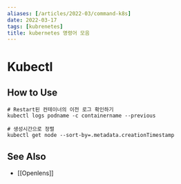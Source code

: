 ```yaml
---
aliases: [/articles/2022-03/command-k8s]
date: 2022-03-17
tags: [kubrenetes]
title: kubernetes 명령어 모음
---
```

# Kubectl
## How to Use
```
# Restart된 컨테이너의 이전 로그 확인하기
kubectl logs podname -c containername --previous

# 생성시간으로 정렬
kubectl get node --sort-by=.metadata.creationTimestamp
```

## See Also
- [[Openlens]]